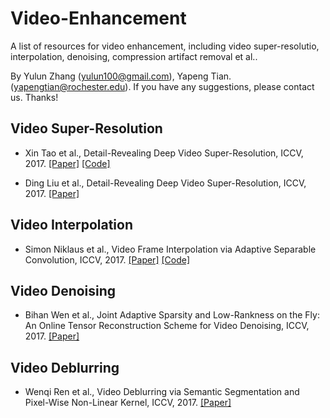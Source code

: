 # Video-Enhancement
A list of resources for video enhancement, including video super-resolutio, interpolation, denoising, compression artifact removal et al..

By Yulun Zhang (yulun100@gmail.com), Yapeng Tian. (yapengtian@rochester.edu). If you have any suggestions, please contact us. Thanks!

## Video Super-Resolution
* Xin Tao et al., Detail-Revealing Deep Video Super-Resolution, ICCV, 2017. [[Paper]](https://arxiv.org/abs/1704.02738) [[Code]](https://github.com/jiangsutx/SPMC_VideoSR)

* Ding Liu et al., Detail-Revealing Deep Video Super-Resolution, ICCV, 2017. [[Paper]](https://arxiv.org/abs/1704.02738)

## Video Interpolation
* Simon Niklaus et al., Video Frame Interpolation via Adaptive Separable Convolution, ICCV, 2017. [[Paper]](http://openaccess.thecvf.com/content_ICCV_2017/papers/Niklaus_Video_Frame_Interpolation_ICCV_2017_paper.pdf) [[Code]](https://github.com/sniklaus/pytorch-sepconv)

## Video Denoising
* Bihan Wen et al., Joint Adaptive Sparsity and Low-Rankness on the Fly: An Online Tensor Reconstruction Scheme for Video Denoising, ICCV, 2017. [[Paper]](http://openaccess.thecvf.com/content_ICCV_2017/papers/Wen_Joint_Adaptive_Sparsity_ICCV_2017_paper.pdf)

## Video Deblurring
* Wenqi Ren et al., Video Deblurring via Semantic Segmentation and Pixel-Wise Non-Linear Kernel, ICCV, 2017. [[Paper]](http://openaccess.thecvf.com/content_ICCV_2017/papers/Ren_Video_Deblurring_via_ICCV_2017_paper.pdf)
